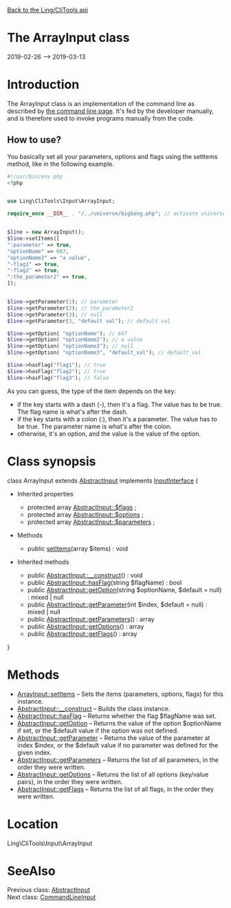 [Back to the Ling/CliTools api](https://github.com/lingtalfi/CliTools/blob/master/doc/api/Ling/CliTools.md)



The ArrayInput class
================
2019-02-26 --> 2019-03-13






Introduction
============

The ArrayInput class is an implementation of the command line as described by [the command line page](https://github.com/lingtalfi/CliTools/blob/master/doc/pages/command-line.md).
It's fed by the developer manually, and is therefore used to invoke programs manually from the code.



How to use?
---------------

You basically set all your parameters, options and flags using the setItems method, like in the following example.



```php
#!/usr/bin/env php
<?php


use Ling\CliTools\Input\ArrayInput;

require_once __DIR__ . "/../universe/bigbang.php"; // activate universe


$line = new ArrayInput();
$line->setItems([
":parameter" => true,
"optionName" => 667,
"optionName2" => "a value",
"-flag1" => true,
"-flag2" => true,
":the_parameter2" => true,
]);


$line->getParameter(1); // parameter
$line->getParameter(2); // the_parameter2
$line->getParameter(3); // null
$line->getParameter(3, "default val"); // default val

$line->getOption( "optionName"); // 667
$line->getOption( "optionName2"); // a value
$line->getOption( "optionName3"); // null
$line->getOption( "optionName3", "default_val"); // default_val

$line->hasFlag("flag1"); // true
$line->hasFlag("flag2"); // true
$line->hasFlag("flag3"); // false
```


As you can guess, the type of the item depends on the key:

- if the key starts with a dash (-), then it's a flag. The value has to be true. The flag name is what's after the dash.
- if the key starts with a colon (:), then it's a parameter. The value has to be true. The parameter name is what's after the colon.
- otherwise, it's an option, and the value is the value of the option.



Class synopsis
==============


class <span class="pl-k">ArrayInput</span> extends [AbstractInput](https://github.com/lingtalfi/CliTools/blob/master/doc/api/Ling/CliTools/Input/AbstractInput.md) implements [InputInterface](https://github.com/lingtalfi/CliTools/blob/master/doc/api/Ling/CliTools/Input/InputInterface.md) {

- Inherited properties
    - protected array [AbstractInput::$flags](#property-flags) ;
    - protected array [AbstractInput::$options](#property-options) ;
    - protected array [AbstractInput::$parameters](#property-parameters) ;

- Methods
    - public [setItems](https://github.com/lingtalfi/CliTools/blob/master/doc/api/Ling/CliTools/Input/ArrayInput/setItems.md)(array $items) : void

- Inherited methods
    - public [AbstractInput::__construct](https://github.com/lingtalfi/CliTools/blob/master/doc/api/Ling/CliTools/Input/AbstractInput/__construct.md)() : void
    - public [AbstractInput::hasFlag](https://github.com/lingtalfi/CliTools/blob/master/doc/api/Ling/CliTools/Input/AbstractInput/hasFlag.md)(string $flagName) : bool
    - public [AbstractInput::getOption](https://github.com/lingtalfi/CliTools/blob/master/doc/api/Ling/CliTools/Input/AbstractInput/getOption.md)(string $optionName, $default = null) : mixed | null
    - public [AbstractInput::getParameter](https://github.com/lingtalfi/CliTools/blob/master/doc/api/Ling/CliTools/Input/AbstractInput/getParameter.md)(int $index, $default = null) : mixed | null
    - public [AbstractInput::getParameters](https://github.com/lingtalfi/CliTools/blob/master/doc/api/Ling/CliTools/Input/AbstractInput/getParameters.md)() : array
    - public [AbstractInput::getOptions](https://github.com/lingtalfi/CliTools/blob/master/doc/api/Ling/CliTools/Input/AbstractInput/getOptions.md)() : array
    - public [AbstractInput::getFlags](https://github.com/lingtalfi/CliTools/blob/master/doc/api/Ling/CliTools/Input/AbstractInput/getFlags.md)() : array

}






Methods
==============

- [ArrayInput::setItems](https://github.com/lingtalfi/CliTools/blob/master/doc/api/Ling/CliTools/Input/ArrayInput/setItems.md) &ndash; Sets the items (parameters, options, flags) for this instance.
- [AbstractInput::__construct](https://github.com/lingtalfi/CliTools/blob/master/doc/api/Ling/CliTools/Input/AbstractInput/__construct.md) &ndash; Builds the class instance.
- [AbstractInput::hasFlag](https://github.com/lingtalfi/CliTools/blob/master/doc/api/Ling/CliTools/Input/AbstractInput/hasFlag.md) &ndash; Returns whether the flag $flagName was set.
- [AbstractInput::getOption](https://github.com/lingtalfi/CliTools/blob/master/doc/api/Ling/CliTools/Input/AbstractInput/getOption.md) &ndash; Returns the value of the option $optionName if set, or the $default value if the option was not defined.
- [AbstractInput::getParameter](https://github.com/lingtalfi/CliTools/blob/master/doc/api/Ling/CliTools/Input/AbstractInput/getParameter.md) &ndash; Returns the value of the parameter at index $index, or the $default value if no parameter was defined for the given index.
- [AbstractInput::getParameters](https://github.com/lingtalfi/CliTools/blob/master/doc/api/Ling/CliTools/Input/AbstractInput/getParameters.md) &ndash; Returns the list of all parameters, in the order they were written.
- [AbstractInput::getOptions](https://github.com/lingtalfi/CliTools/blob/master/doc/api/Ling/CliTools/Input/AbstractInput/getOptions.md) &ndash; Returns the list of all options (key/value pairs), in the order they were written.
- [AbstractInput::getFlags](https://github.com/lingtalfi/CliTools/blob/master/doc/api/Ling/CliTools/Input/AbstractInput/getFlags.md) &ndash; Returns the list of all flags, in the order they were written.





Location
=============
Ling\CliTools\Input\ArrayInput


SeeAlso
==============
Previous class: [AbstractInput](https://github.com/lingtalfi/CliTools/blob/master/doc/api/Ling/CliTools/Input/AbstractInput.md)<br>Next class: [CommandLineInput](https://github.com/lingtalfi/CliTools/blob/master/doc/api/Ling/CliTools/Input/CommandLineInput.md)<br>
